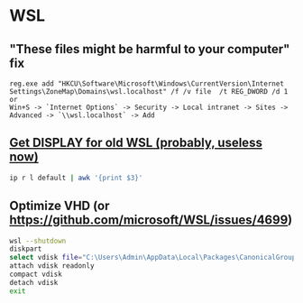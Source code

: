 # WSL
## "These files might be harmful to your computer" fix
```pwsh
reg.exe add "HKCU\Software\Microsoft\Windows\CurrentVersion\Internet Settings\ZoneMap\Domains\wsl.localhost" /f /v file  /t REG_DWORD /d 1
or 
Win+S -> `Internet Options` -> Security -> Local intranet -> Sites -> Advanced -> `\\wsl.localhost` -> Add
```
## [Get DISPLAY for old WSL (probably, useless now)](https://serverfault.com/q/47915)
```bash
ip r l default | awk '{print $3}'
```
## Optimize VHD (or https://github.com/microsoft/WSL/issues/4699)
```bash
wsl --shutdown
diskpart
select vdisk file="C:\Users\Admin\AppData\Local\Packages\CanonicalGroupLimited.UbuntuonWindows_79rhkp1fndgsc\LocalState\ext4.vhdx"
attach vdisk readonly
compact vdisk
detach vdisk
exit
```
